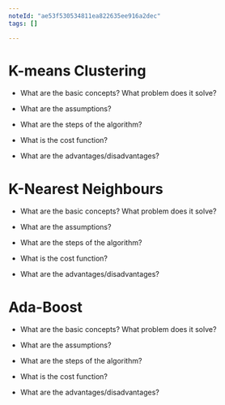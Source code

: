 ```yaml
---
noteId: "ae53f530534811ea822635ee916a2dec"
tags: []

---
```


# K-means Clustering

* What are the basic concepts? What problem does it solve?

* What are the assumptions?

* What are the steps of the algorithm?

* What is the cost function?

* What are the advantages/disadvantages?


# K-Nearest Neighbours

* What are the basic concepts? What problem does it solve?

* What are the assumptions?

* What are the steps of the algorithm?

* What is the cost function?

* What are the advantages/disadvantages?


# Ada-Boost 

* What are the basic concepts? What problem does it solve?

* What are the assumptions?

* What are the steps of the algorithm?

* What is the cost function?

* What are the advantages/disadvantages?